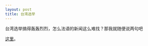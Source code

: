 ```yaml
---
layout: post
title: 台湾选举
---
```


台湾选举搞得轰轰烈烈，怎么法语的新闻这么难找？那我就随便说两句吧

[这里](http://www.francaisblog.com.cn/node/404)。
